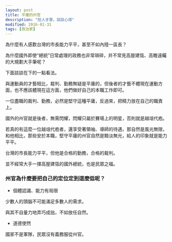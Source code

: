 ```yaml
---
layout: post
title: 平庸的州官
description: "拾人牙慧，談談心得"
modified: 2016-01-31
tags: [政治家]
---
```


為什麼有人感歎台灣的市長能力平平，甚至不如內陸一區長？

為什麼國外即使“總統”日常處理的政務也非常瑣碎，并不常見高屋建瓴、高瞻遠矚的大規劃大手筆呢？

下面談談在下的一點看法。

與運動員的才藝相比，裁判、勤務無疑是平庸的，但後者的才藝不體現在運動方面，也不應該體現在這方面，他們做好自己的本職工作即可。

一位盡職的裁判、勤務，必然是堅守這種平庸，反過來，把精力放在自己的職責上。

國外的州官就是後者，無需閃耀，閃耀只屬於賽場上的明星，否則就是越俎代庖。

若真的有這麼一位越俎代庖者，還享受著領袖、導師的待遇，那自然是風光無限，和他相比，那些安於本職，堅守平庸的州官自然是黯淡無光，給人的印象就是能力平平。

台灣的市長能力平平，但他是合格的勤務，合格的裁判。

並不經常大手一揮高屋建瓴的國外總統，也是民眾之福。

### 州官為什麼要把自己的定位定到這麼低呢？

* 個體認識、能力有局限

少數人的頭腦不可能滿足多數人的需求。

與其不自量力地弄巧成拙，不如放任自然。

* 道德使然

國家不是軍隊，民眾沒有義務服從州官。
